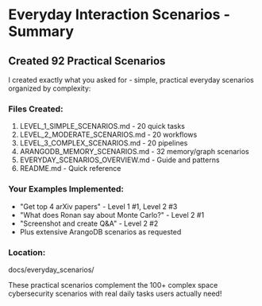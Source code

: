 # Everyday Interaction Scenarios - Summary

## Created 92 Practical Scenarios

I created exactly what you asked for - simple, practical everyday scenarios organized by complexity:

### Files Created:
1. LEVEL_1_SIMPLE_SCENARIOS.md - 20 quick tasks
2. LEVEL_2_MODERATE_SCENARIOS.md - 20 workflows  
3. LEVEL_3_COMPLEX_SCENARIOS.md - 20 pipelines
4. ARANGODB_MEMORY_SCENARIOS.md - 32 memory/graph scenarios
5. EVERYDAY_SCENARIOS_OVERVIEW.md - Guide and patterns
6. README.md - Quick reference

### Your Examples Implemented:
- "Get top 4 arXiv papers" - Level 1 #1, Level 2 #3
- "What does Ronan say about Monte Carlo?" - Level 2 #1  
- "Screenshot and create Q&A" - Level 2 #2
- Plus extensive ArangoDB scenarios as requested

### Location:
docs/everyday_scenarios/

These practical scenarios complement the 100+ complex space cybersecurity scenarios with real daily tasks users actually need!
